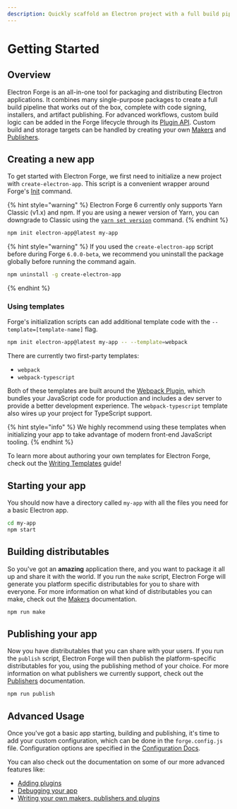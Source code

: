 ```yaml
---
description: Quickly scaffold an Electron project with a full build pipeline
---
```


# Getting Started

## Overview

Electron Forge is an all-in-one tool for packaging and distributing Electron applications. It combines many single-purpose packages to create a full build pipeline that works out of the box, complete with code signing, installers, and artifact publishing. For advanced workflows, custom build logic can be added in the Forge lifecycle through its [Plugin API](config/plugins/). Custom build and storage targets can be handled by creating your own [Makers](config/makers/) and [Publishers](config/publishers/).

## Creating a new app

To get started with Electron Forge, we first need to initialize a new project with `create-electron-app`. This script is a convenient wrapper around Forge's [Init](cli.md#Init) command.

{% hint style="warning" %}
Electron Forge 6 currently only supports Yarn Classic (v1.x) and npm. If you are using a newer version of Yarn, you can downgrade to Classic using the [`yarn set version`](https://yarnpkg.com/cli/set/version) command.
{% endhint %}

```bash
npm init electron-app@latest my-app
```
{% hint style="warning" %}
If you used the `create-electron-app` script before during Forge `6.0.0-beta`, we recommend you uninstall the package globally before running the command again.

```bash
npm uninstall -g create-electron-app
```
{% endhint %}

### Using templates

Forge's initialization scripts can add additional template code with the `--template=[template-name]` flag.

```bash
npm init electron-app@latest my-app -- --template=webpack
```

There are currently two first-party templates:

* `webpack`
* `webpack-typescript`

Both of these templates are built around the [Webpack Plugin](config/plugins/webpack.md), which bundles your JavaScript code for production and includes a dev server to provide a better development experience. The `webpack-typescript` template also wires up your project for TypeScript support.

{% hint style="info" %}
We highly recommend using these templates when initializing your app to take advantage of modern front-end JavaScript tooling.
{% endhint %}

To learn more about authoring your own templates for Electron Forge, check out the [Writing Templates](advanced/extending-electron-forge/writing-templates.md) guide!

## Starting your app

You should now have a directory called `my-app` with all the files you need for a basic Electron app.

```bash
cd my-app
npm start
```

## Building distributables

So you've got an **amazing** application there, and you want to package it all up and share it with the world. If you run the `make` script, Electron Forge will generate you platform specific distributables for you to share with everyone. For more information on what kind of distributables you can make, check out the [Makers](config/makers/) documentation.

```bash
npm run make
```

## Publishing your app

Now you have distributables that you can share with your users. If you run the `publish` script, Electron Forge will then publish the platform-specific distributables for you, using the publishing method of your choice. For more information on what publishers we currently support, check out the [Publishers](config/publishers/) documentation.

```bash
npm run publish
```

## Advanced Usage

Once you've got a basic app starting, building and publishing, it's time to add your custom configuration, which can be done in the `forge.config.js` file. Configuration options are specified in the [Configuration Docs](https://www.electronforge.io/configuration).

You can also check out the documentation on some of our more advanced features like:

* [Adding plugins](config/plugins/)
* [Debugging your app](advanced/debugging.md)
* [Writing your own makers, publishers and plugins](advanced/extending-electron-forge/)
